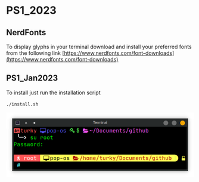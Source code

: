 # PS1_2023
## NerdFonts
To display glyphs in your terminal download and install your preferred fonts from the following link
[https://www.nerdfonts.com/font-downloads](https://www.nerdfonts.com/font-downloads)
## PS1_Jan2023
To install just run the installation script
````bash
./install.sh
````
![alt_text](https://github.com/tag2000sa/PS1_2023/blob/main/PS1_Jan2023.png)
